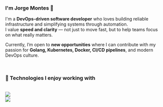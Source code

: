 <h3>I'm Jorge Montes 👋</h3>

<div align="left">

I'm a **DevOps-driven software developer** who loves building reliable infrastructure and simplifying systems through automation.  
I value **speed and clarity** — not just to move fast, but to help teams focus on what really matters.

Currently, I’m open to **new opportunities** where I can contribute with my passion for **Golang, Kubernetes, Docker, CI/CD pipelines**, and modern DevOps culture.

</div>

<br/>

<h3>🔧 Technologies I enjoy working with</h3>
<br/>
<div align="left">

<img src="https://skillicons.dev/icons?i=go,github,git,java,typescript,ansible" />
<br />
<img src="https://skillicons.dev/icons?i=nodejs,python,kubernetes,docker,mysql,terraform" />

</div>


<!--


- 🔭 I’m currently working on ...
- 🌱 I’m currently learning ...
- 👯 I’m looking to collaborate on ...
- 🤔 I’m looking for help with ...
- 💬 Ask me about ...
- 📫 How to reach me: ...
- 😄 Pronouns: ...
- ⚡ Fun fact: ...
-->
